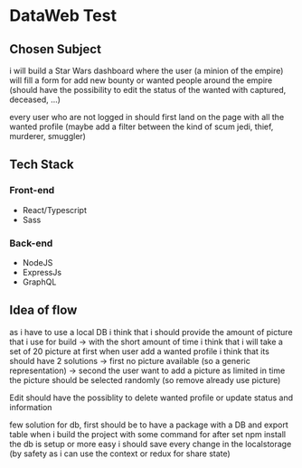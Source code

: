 # DataWeb Test

## Chosen Subject

i will build a Star Wars dashboard where the user (a minion of the empire) will fill a form for add new bounty or wanted people around the empire (should have the possibility to edit the status of the wanted with captured, deceased, ...)

every user who are not logged in should first land on the page with all the wanted profile (maybe add a filter between the kind of scum jedi, thief, murderer, smuggler)

## Tech Stack

### Front-end

- React/Typescript
- Sass

### Back-end

- NodeJS
- ExpressJs
- GraphQL


## Idea of flow
 as i have to use a local DB i think that i should provide the amount of picture that i use for build -> with the short amount of time i think that i will take a set of 20 picture at first
 when user add a wanted profile i think that its should have 2 solutions -> first no picture available (so a generic representation)
                                                                         -> second the user want to add a picture as limited in time the picture should be selected randomly (so remove already use picture)

Edit should have the possiblity to delete wanted profile or update status and information

few solution for db, first should be to have a package with a DB and export table when i build the project with some command for after set npm install the db is setup
or more easy i should save every change in the localstorage (by safety as i can use the context or redux for share state)